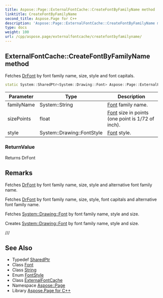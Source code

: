 ```yaml
---
title: Aspose::Page::ExternalFontCache::CreateFontByFamilyName method
linktitle: CreateFontByFamilyName
second_title: Aspose.Page for C++
description: 'Aspose::Page::ExternalFontCache::CreateFontByFamilyName method. Fetches DrFont by font family name, size, style and font capitals in C++.'
type: docs
weight: 100
url: /cpp/aspose.page/externalfontcache/createfontbyfamilyname/
---
```

## ExternalFontCache::CreateFontByFamilyName method


Fetches [DrFont](../) by font family name, size, style and font capitals.

```cpp
static System::SharedPtr<System::Drawing::Font> Aspose::Page::ExternalFontCache::CreateFontByFamilyName(System::String familyName, float size, System::Drawing::FontStyle style)
```


| Parameter | Type | Description |
| --- | --- | --- |
| familyName | System::String | [Font](../../../aspose.page.font/) family name. |
| sizePoints | float | [Font](../../../aspose.page.font/) size in points (one point is 1/72 of inch). |
| style | System::Drawing::FontStyle | [Font](../../../aspose.page.font/) style. |

### ReturnValue

Returns DrFont
## Remarks



Fetches [DrFont](../) by font family name, size, style and alternative font family name.


Fetches [DrFont](../) by font family name, size, style, font capitals and alternative font family name.




Fetches [System::Drawing::Font](../../../system.drawing/font/) by font family name, style and size.


Creates [System::Drawing::Font](../../../system.drawing/font/) by font family name, style and size.


/// 
## See Also

* Typedef [SharedPtr](../../../system/sharedptr/)
* Class [Font](../../../system.drawing/font/)
* Class [String](../../../system/string/)
* Enum [FontStyle](../../../system.drawing/fontstyle/)
* Class [ExternalFontCache](../)
* Namespace [Aspose::Page](../../)
* Library [Aspose.Page for C++](../../../)
